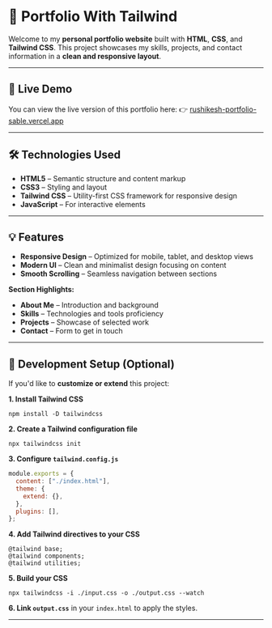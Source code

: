 # 🚀 Portfolio With Tailwind

Welcome to my **personal portfolio website** built with **HTML**, **CSS**, and **Tailwind CSS**.
This project showcases my skills, projects, and contact information in a **clean and responsive layout**.

---

## 📌 Live Demo

You can view the live version of this portfolio here:
👉 [rushikesh-portfolio-sable.vercel.app](https://rushikesh-portfolio-sable.vercel.app)

---

## 🛠️ Technologies Used

* **HTML5** – Semantic structure and content markup
* **CSS3** – Styling and layout
* **Tailwind CSS** – Utility-first CSS framework for responsive design
* **JavaScript** – For interactive elements

---

## 💡 Features

* **Responsive Design** – Optimized for mobile, tablet, and desktop views
* **Modern UI** – Clean and minimalist design focusing on content
* **Smooth Scrolling** – Seamless navigation between sections

**Section Highlights:**

* **About Me** – Introduction and background
* **Skills** – Technologies and tools proficiency
* **Projects** – Showcase of selected work
* **Contact** – Form to get in touch

---

## 🧪 Development Setup (Optional)

If you'd like to **customize or extend** this project:

**1. Install Tailwind CSS**

```
npm install -D tailwindcss
```

**2. Create a Tailwind configuration file**

```
npx tailwindcss init
```

**3. Configure `tailwind.config.js`**

```javascript
module.exports = {
  content: ["./index.html"],
  theme: {
    extend: {},
  },
  plugins: [],
};
```

**4. Add Tailwind directives to your CSS**

```
@tailwind base;
@tailwind components;
@tailwind utilities;
```

**5. Build your CSS**

```
npx tailwindcss -i ./input.css -o ./output.css --watch
```

**6. Link `output.css`** in your `index.html` to apply the styles.

---


